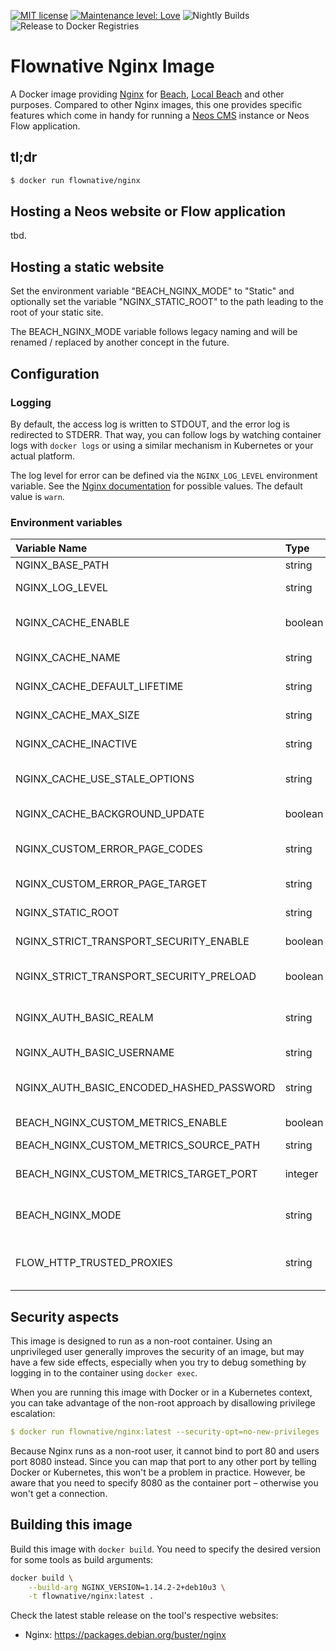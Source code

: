 [![MIT license](http://img.shields.io/badge/license-MIT-brightgreen.svg)](http://opensource.org/licenses/MIT)
[![Maintenance level: Love](https://img.shields.io/badge/maintenance-%E2%99%A1%E2%99%A1%E2%99%A1-ff69b4.svg)](https://www.flownative.com/en/products/open-source.html)
![Nightly Builds](https://github.com/flownative/docker-nginx/workflows/Nightly%20Builds/badge.svg)
![Release to Docker Registries](https://github.com/flownative/docker-nginx/workflows/Release%20to%20Docker%20Registries/badge.svg)

# Flownative Nginx Image

A Docker image providing [Nginx](https://nginx.org) for [Beach](https://www.flownative.com/beach),
[Local Beach](https://www.flownative.com/localbeach) and other purposes. Compared to other
Nginx images, this one provides specific features which come in handy for running a
[Neos CMS](https://www.neos.io) instance or Neos Flow application.

## tl;dr

```bash
$ docker run flownative/nginx
```

## Hosting a Neos website or Flow application

tbd.

## Hosting a static website

Set the environment variable "BEACH_NGINX_MODE" to "Static" and
optionally set the variable "NGINX_STATIC_ROOT" to the path leading to
the root of your static site.

The BEACH_NGINX_MODE variable follows legacy naming and will be renamed
/ replaced by another concept in the future.

## Configuration

### Logging

By default, the access log is written to STDOUT, and the error log is
redirected to STDERR. That way, you can follow logs by watching
container logs with `docker logs` or using a similar mechanism in
Kubernetes or your actual platform.

The log level for error can be defined via the `NGINX_LOG_LEVEL`
environment variable. See the
[Nginx documentation](https://docs.nginx.com/nginx/admin-guide/monitoring/logging/)
for possible values. The default value is `warn`.

### Environment variables

| Variable Name                            | Type    | Default                               | Description                                                                                         |
|:-----------------------------------------|:--------|:--------------------------------------|:----------------------------------------------------------------------------------------------------|
| NGINX_BASE_PATH                          | string  | /opt/flownative/nginx                 | Base path for Nginx                                                                                 |
| NGINX_LOG_LEVEL                          | string  | warn                                  | Nginx log level (see [documentation](https://docs.nginx.com/nginx/admin-guide/monitoring/logging/)) |
| NGINX_CACHE_ENABLE                       | boolean | no                                    | If the FastCGI cache should be enabled; see section about caching                                   |
| NGINX_CACHE_NAME                         | string  | application                           | Name of the memory zone Nginx should use for caching                                                |
| NGINX_CACHE_DEFAULT_LIFETIME             | string  | 5s                                    | Default cache lifetime to use when caching is enabled                                               |
| NGINX_CACHE_MAX_SIZE                     | string  | 1024m                                 | Maximum memory size for the FastCGI cache                                                           |
| NGINX_CACHE_INACTIVE                     | string  | 1h                                    | Time after which cache entries are removed automatically                                            |
| NGINX_CACHE_USE_STALE_OPTIONS            | string  | updating error timeout invalid_header | Options to pass to the `fastcgi_cache_use_stale` directive                                          |
| NGINX_CACHE_BACKGROUND_UPDATE            | boolean | off                                   | If background updates should be enabled                                                             |
| NGINX_CUSTOM_ERROR_PAGE_CODES            | string  | 500 501 502 503                       | FastCGI error codes which should redirect to the custom error page                                  |
| NGINX_CUSTOM_ERROR_PAGE_TARGET           | string  |                                       | Upstream URL to use for custom FastCGI error pages                                                  |
| NGINX_STATIC_ROOT                        | string  | /var/www/html                         | Document root path for when BEACH_NGINX_MODE is "Static"                                            |
| NGINX_STRICT_TRANSPORT_SECURITY_ENABLE   | boolean | no                                    | If Strict-Transport-Security headers should be sent (HSTS)                                          |
| NGINX_STRICT_TRANSPORT_SECURITY_PRELOAD  | boolean | no                                    | If site should be added to list of HTTPS-only sites by Google and others                            |
| NGINX_AUTH_BASIC_REALM                   | string  | off                                   | Realm for HTTP Basic Authentication; if "off", authentication is disabled                           |
| NGINX_AUTH_BASIC_USERNAME                | string  |                                       | Username for HTTP Basic Authentication                                                              |
| NGINX_AUTH_BASIC_ENCODED_HASHED_PASSWORD | string  |                                       | Base64-encoded hashed password (using httpasswd) for HTTP Basic Authentication                      |
| BEACH_NGINX_CUSTOM_METRICS_ENABLE        | boolean | no                                    | If support for a custom metrics endpoint should be enabled                                          |
| BEACH_NGINX_CUSTOM_METRICS_SOURCE_PATH   | string  | /metrics                              | Path where metrics are located                                                                      |
| BEACH_NGINX_CUSTOM_METRICS_TARGET_PORT   | integer | 8082                                  | Port at which Nginx should listen to provide the metrics for scraping                               |
| BEACH_NGINX_MODE                         | string  | Flow                                  | Either "Flow" or "Static"; this variable is going to be renamed in the future                       |
| FLOW_HTTP_TRUSTED_PROXIES                | string  | 10.0.0.0/8                            | Nginx passes FLOW_HTTP_TRUSTED_PROXIES to the virtual host using the value of this variable         |

## Security aspects

This image is designed to run as a non-root container. Using an
unprivileged user generally improves the security of an image, but may
have a few side effects, especially when you try to debug something by
logging in to the container using `docker exec`.

When you are running this image with Docker or in a Kubernetes context,
you can take advantage of the non-root approach by disallowing privilege
escalation:

```yaml
$ docker run flownative/nginx:latest --security-opt=no-new-privileges
```

Because Nginx runs as a non-root user, it cannot bind to port 80 and
users port 8080 instead. Since you can map that port to any other port
by telling Docker or Kubernetes, this won't be a problem in practice.
However, be aware that you need to specify 8080 as the container port –
otherwise you won't get a connection.

## Building this image

Build this image with `docker build`. You need to specify the desired
version for some tools as build arguments:

```bash
docker build \
    --build-arg NGINX_VERSION=1.14.2-2+deb10u3 \
    -t flownative/nginx:latest .
```

Check the latest stable release on the tool's respective websites:

- Nginx: https://packages.debian.org/buster/nginx
